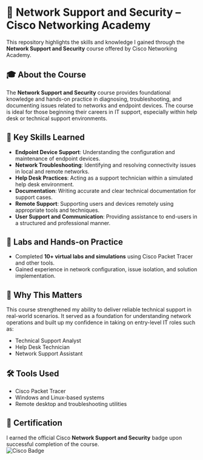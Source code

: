 # 📡 Network Support and Security – Cisco Networking Academy

This repository highlights the skills and knowledge I gained through the **Network Support and Security** course offered by Cisco Networking Academy.

## 🎓 About the Course

The **Network Support and Security** course provides foundational knowledge and hands-on practice in diagnosing, troubleshooting, and documenting issues related to networks and endpoint devices. The course is ideal for those beginning their careers in IT support, especially within help desk or technical support environments.

## 🔧 Key Skills Learned

- **Endpoint Device Support**: Understanding the configuration and maintenance of endpoint devices.
- **Network Troubleshooting**: Identifying and resolving connectivity issues in local and remote networks.
- **Help Desk Practices**: Acting as a support technician within a simulated help desk environment.
- **Documentation**: Writing accurate and clear technical documentation for support cases.
- **Remote Support**: Supporting users and devices remotely using appropriate tools and techniques.
- **User Support and Communication**: Providing assistance to end-users in a structured and professional manner.

## 🧪 Labs and Hands-on Practice

- Completed **10+ virtual labs and simulations** using Cisco Packet Tracer and other tools.
- Gained experience in network configuration, issue isolation, and solution implementation.

## 📂 Why This Matters

This course strengthened my ability to deliver reliable technical support in real-world scenarios. It served as a foundation for understanding network operations and built up my confidence in taking on entry-level IT roles such as:

- Technical Support Analyst
- Help Desk Technician
- Network Support Assistant

## 🛠️ Tools Used

- Cisco Packet Tracer  
- Windows and Linux-based systems  
- Remote desktop and troubleshooting utilities  

## 📜 Certification

I earned the official Cisco **Network Support and Security** badge upon successful completion of the course.  
![Cisco Badge](./path-to-your-badge-image.png) <!-- Replace with actual path or hosted URL -->

